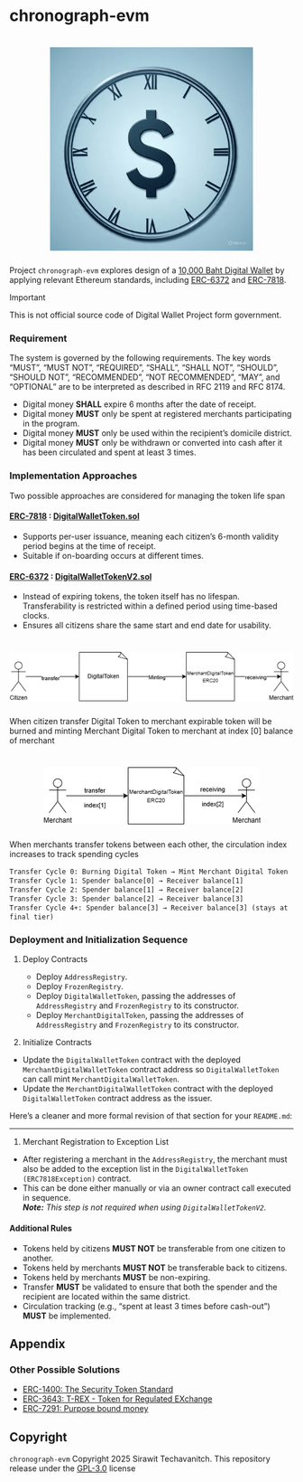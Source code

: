 # chronograph-evm

<h1 align="center">
<img src="./assets/banner.jpeg" width="360"/>
</h1>

Project `chronograph-evm` explores design of a [10,000 Baht Digital Wallet](https://digitalwallet.go.th) by applying relevant Ethereum standards, including [ERC-6372](https://eips.ethereum.org/EIPS/eip-6372) and [ERC-7818](https://eips.ethereum.org/EIPS/eip-7818).

> [!Important]
> This is not official source code of Digital Wallet Project form government.

### Requirement

The system is governed by the following requirements. The key words “MUST”, “MUST NOT”, “REQUIRED”, “SHALL”, “SHALL NOT”, “SHOULD”, “SHOULD NOT”, “RECOMMENDED”, “NOT RECOMMENDED”, “MAY”, and “OPTIONAL” are to be interpreted as described in RFC 2119 and RFC 8174.

- Digital money **SHALL** expire 6 months after the date of receipt.
- Digital money **MUST** only be spent at registered merchants participating in the program.
- Digital money **MUST** only be used within the recipient’s domicile district.
- Digital money **MUST** only be withdrawn or converted into cash after it has been circulated and spent at least 3 times.

### Implementation Approaches

Two possible approaches are considered for managing the token life span

#### [ERC-7818](https://eips.ethereum.org/EIPS/eip-7818) : [DigitalWalletToken.sol](./contracts/DigitalWalletToken.sol)
 - Supports per-user issuance, meaning each citizen’s 6-month validity period begins at the time of receipt.
 - Suitable if on-boarding occurs at different times.

#### [ERC-6372](https://eips.ethereum.org/EIPS/eip-6372) : [DigitalWalletTokenV2.sol](./contracts/DigitalWalletTokenV2.sol)

- Instead of expiring tokens, the token itself has no lifespan.
Transferability is restricted within a defined period using time-based clocks.
- Ensures all citizens share the same start and end date for usability.

<h1 align="center">
<img src="./assets/transfer-flow.png"/>
</h1>

When citizen transfer Digital Token to merchant expirable token will be burned and minting Merchant Digital Token to merchant at index [0] balance of merchant

<h1 align="center">
<img src="./assets/merc-transfer-flow.png"/>
</h1>

When merchants transfer tokens between each other, the circulation index increases to track spending cycles

```
Transfer Cycle 0: Burning Digital Token → Mint Merchant Digital Token
Transfer Cycle 1: Spender balance[0] → Receiver balance[1]
Transfer Cycle 2: Spender balance[1] → Receiver balance[2]  
Transfer Cycle 3: Spender balance[2] → Receiver balance[3]
Transfer Cycle 4+: Spender balance[3] → Receiver balance[3] (stays at final tier)
```

### Deployment and Initialization Sequence

1. Deploy Contracts
   - Deploy `AddressRegistry`.
   - Deploy `FrozenRegistry`.
   - Deploy `DigitalWalletToken`, passing the addresses of `AddressRegistry` and `FrozenRegistry` to its constructor.
   - Deploy `MerchantDigitalToken`, passing the addresses of `AddressRegistry` and `FrozenRegistry` to its constructor.

2. Initialize Contracts
  - Update the `DigitalWalletToken` contract with the deployed `MerchantDigitalWalletToken` contract address so `DigitalWalletToken` can call mint `MerchantDigitalWalletToken`.
  - Update the `MerchantDigitalWalletToken` contract with the deployed `DigitalWalletToken` contract address as the issuer.

Here’s a cleaner and more formal revision of that section for your `README.md`:

---

1. Merchant Registration to Exception List

  - After registering a merchant in the `AddressRegistry`, the merchant must also be added to the exception list in the `DigitalWalletToken (ERC7818Exception)` contract.
  - This can be done either manually or via an owner contract call executed in sequence.  
   _**Note:** This step is not required when using `DigitalWalletTokenV2`._



#### Additional Rules
- Tokens held by citizens **MUST NOT** be transferable from one citizen to another.
- Tokens held by merchants **MUST NOT** be transferable back to citizens. 
- Tokens held by merchants **MUST** be non-expiring.
- Transfer **MUST** be validated to ensure that both the spender and the recipient are located within the same district.
- Circulation tracking (e.g., “spent at least 3 times before cash-out”) **MUST** be implemented.

## Appendix

### Other Possible Solutions

- [ERC-1400: The Security Token Standard](https://www.polymath.network/erc-1400)
- [ERC-3643: T-REX - Token for Regulated EXchange](https://eips.ethereum.org/EIPS/eip-3643)
- [ERC-7291: Purpose bound money](https://eips.ethereum.org/EIPS/eip-7291)

## Copyright

`chronograph-evm` Copyright 2025 Sirawit Techavanitch. This repository release under the [GPL-3.0](./LICENSE) license